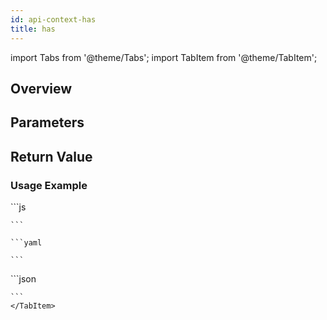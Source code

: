 ```yaml
---
id: api-context-has
title: has
---
```


import Tabs from '@theme/Tabs';
import TabItem from '@theme/TabItem';



## Overview

## Parameters

## Return Value


### Usage Example


<Tabs>
    <TabItem value="jsonnet" label="Jsonnet" default>
    ```js
 
    ```
  </TabItem>
  <TabItem value="yaml" label="YAML Output">

    ```yaml

    ```
  </TabItem>
  <TabItem value="json" label="JSON Output">
    ```json

    ```  
    </TabItem>
</Tabs>